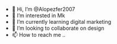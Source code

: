 - 👋 Hi, I’m @Alopezfer2007
- 👀 I’m interested in Mk
- 🌱 I’m currently learning digital marketing
- 💞️ I’m looking to collaborate on design
- 📫 How to reach me ..

<!---
Alopezfer2007/Alopezfer2007 is a ✨ special ✨ repository because its `README.md` (this file) appears on your GitHub profile.
You can click the Preview link to take a look at your changes.
--->
